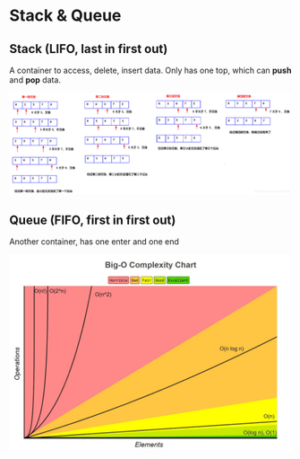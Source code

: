 # Stack & Queue

## Stack \(LIFO, last in first out\)

A container to access, delete, insert data. Only has one top, which can **push** and **pop** data. 

![](../.gitbook/assets/image%20%2811%29.png)

## Queue \(FIFO, first in first out\)

Another container, has one enter and one end

![](../.gitbook/assets/image%20%288%29.png)

